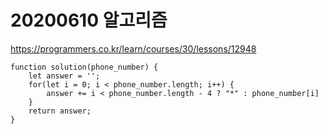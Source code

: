# 20200610 알고리즘


https://programmers.co.kr/learn/courses/30/lessons/12948


```
function solution(phone_number) {
    let answer = '';
    for(let i = 0; i < phone_number.length; i++) {
        answer += i < phone_number.length - 4 ? "*" : phone_number[i]
    }
    return answer;
}
```

